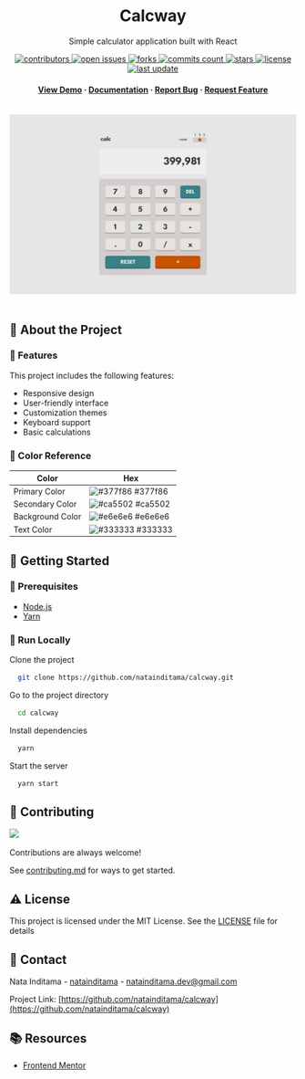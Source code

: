 <div align="center">

  <h1>Calcway</h1>  
  <p>
    Simple calculator application built with React 
  </p>

<!-- Badges -->
<p>
  <a href="https://github.com/natainditama/calcway/graphs/contributors">
    <img src="https://img.shields.io/github/contributors/natainditama/calcway" alt="contributors" />
  </a>
  <a href="https://github.com/natainditama/calcway/issues/">
    <img src="https://img.shields.io/github/issues/natainditama/calcway" alt="open issues" />
  </a>
  <a href="https://github.com/natainditama/calcway/network/members">
    <img src="https://badgen.net/github/forks/natainditama/calcway" alt="forks" />
  </a>
  <a href="https://github.com/natainditama/calcway/graphs/commit-activity">
    <img src="https://badgen.net/github/commits/natainditama/calcway" alt="commits count" />
  </a>
  <a href="https://github.com/natainditama/calcway/stargazers">
    <img src="https://badgen.net/github/stars/natainditama/calcway" alt="stars" />
  </a>
  <a href="https://github.com/natainditama/calcway/blob/master/LICENSE">
    <img src="https://img.shields.io/github/license/natainditama/calcway.svg" alt="license" />
  </a>
  <a href="https://github.com/natainditama/calcway">
    <img src="https://img.shields.io/github/last-commit/natainditama/calcway" alt="last update" />
  </a>
</p>
   
  <h4>
    <a href="https://github.com/natainditama/calcway/">View Demo</a>
    <span> · </span>
    <a href="https://github.com/natainditama/calcway">Documentation</a>
    <span> · </span>
    <a href="https://github.com/natainditama/calcway/issues/">Report Bug</a>
    <span> · </span>
    <a href="https://github.com/natainditama/calcway/issues/">Request Feature</a>
  </h4>
</div>

<br />

<div align="center"> 
  <img src=".github/screenshot.png" alt="screenshot" />
</div>

<br />

<!-- About the Project -->
## 📝 About the Project

<!-- Features -->
### 🌟 Features

This project includes the following features:

- Responsive design
- User-friendly interface
- Customization themes
- Keyboard support
- Basic calculations 

<!-- Color Reference -->
### 🎨 Color Reference

| Color            | Hex                                                              |
| ---------------- | ---------------------------------------------------------------- |
| Primary Color    | ![#377f86](https://via.placeholder.com/10/377f86?text=+) #377f86 |
| Secondary Color  | ![#ca5502](https://via.placeholder.com/10/ca5502?text=+) #ca5502 |
| Background Color | ![#e6e6e6](https://via.placeholder.com/10/e6e6e6?text=+) #e6e6e6 |
| Text Color       | ![#333333](https://via.placeholder.com/10/333333?text=+) #333333 |

<!-- Getting Started -->
## 🚀 Getting Started

<!-- Prerequisites -->
### 🔧 Prerequisites

- [Node.js](http://nodejs.org/)
- [Yarn](https://yarnpkg.com/)

<!-- Run Locally -->
### 🏃 Run Locally

Clone the project

```bash
  git clone https://github.com/natainditama/calcway.git
```

Go to the project directory

```bash
  cd calcway
```

Install dependencies

```bash
  yarn
```

Start the server

```bash
  yarn start
```

<!-- Contributing -->
## 👋 Contributing

<a href="https://github.com/natainditama/calcway/graphs/contributors">
  <img src="https://contrib.rocks/image?repo=natainditama/calcway" />
</a><br/>

Contributions are always welcome!

See [contributing.md](https://github.com/natainditama/calcway/blob/main/.github/CONTRIBUTING.md) for ways to get started.

<!-- License -->
## ⚠️ License

This project is licensed under the MIT License. See the [LICENSE](https://github.com/natainditama/calcway/blob/main/LICENSE) file for details

<!-- Contact -->
## 🤝 Contact
Nata Inditama - [natainditama](https://linkedin.com/in/natainditama/) - natainditama.dev@gmail.com

Project Link: [https://github.com/natainditama/calcway](https://github.com/natainditama/calcway)

<!-- Resources -->
## 📚 Resources

- [Frontend Mentor](https://www.frontendmentor.io)

